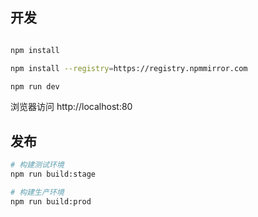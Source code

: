 ## 开发

```bash

npm install

npm install --registry=https://registry.npmmirror.com

npm run dev
```

浏览器访问 http://localhost:80

## 发布

```bash
# 构建测试环境
npm run build:stage

# 构建生产环境
npm run build:prod
```